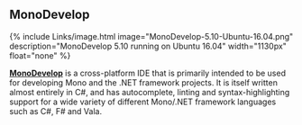 ## MonoDevelop
{% include Links/image.html image="MonoDevelop-5.10-Ubuntu-16.04.png" description="MonoDevelop 5.10 running on Ubuntu 16.04" width="1130px" float="none" %}

[**MonoDevelop**](http://www.monodevelop.com/) is a cross-platform IDE that is primarily intended to be used for developing Mono and the .NET framework projects. It is itself written almost entirely in C#, and has autocomplete, linting and syntax-highlighting support for a wide variety of different Mono/.NET framework languages such as C#, F# and Vala. 
